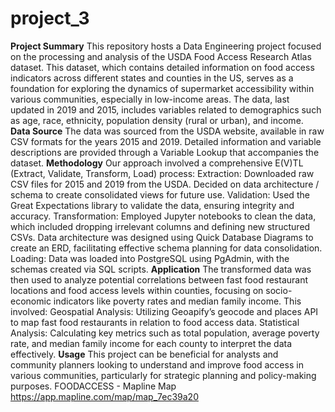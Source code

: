 # project_3
**Project Summary**
This repository hosts a Data Engineering project focused on the processing and analysis of the USDA Food Access Research Atlas dataset. This dataset, which contains detailed information on food access indicators across different states and counties in the US, serves as a foundation for exploring the dynamics of supermarket accessibility within various communities, especially in low-income areas. The data, last updated in 2019 and 2015, includes variables related to demographics such as age, race, ethnicity, population density (rural or urban), and income.
**Data Source**
The data was sourced from the USDA website, available in raw CSV formats for the years 2015 and 2019. Detailed information and variable descriptions are provided through a Variable Lookup that accompanies the dataset.
**Methodology**
Our approach involved a comprehensive E(V)TL (Extract, Validate, Transform, Load) process:
Extraction: Downloaded raw CSV files for 2015 and 2019 from the USDA. Decided on data architecture / schema to create consolidated views for future use.
Validation: Used the Great Expectations library to validate the data, ensuring integrity and accuracy.
Transformation: Employed Jupyter notebooks to clean the data, which included dropping irrelevant columns and defining new structured CSVs. Data architecture was designed using Quick Database Diagrams to create an ERD, facilitating effective schema planning for data consolidation.
Loading: Data was loaded into PostgreSQL using PgAdmin, with the schemas created via SQL scripts.
**Application**
The transformed data was then used to analyze potential correlations between fast food restaurant locations and food access levels within counties, focusing on socio-economic indicators like poverty rates and median family income. This involved:
Geospatial Analysis: Utilizing Geoapify’s geocode and places API to map fast food restaurants in relation to food access data.
Statistical Analysis: Calculating key metrics such as total population, average poverty rate, and median family income for each county to interpret the data effectively.
**Usage**
This project can be beneficial for analysts and community planners looking to understand and improve food access in various communities, particularly for strategic planning and policy-making purposes.
FOODACCESS - Mapline Map
https://app.mapline.com/map/map_7ec39a20



